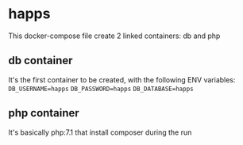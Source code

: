 # happs

This docker-compose file create 2 linked containers: db and php

## db container

It's the first container to be created, with the following ENV variables:
`DB_USERNAME=happs`
`DB_PASSWORD=happs`
`DB_DATABASE=happs`

## php container

It's basically php:7.1 that install composer during the run
